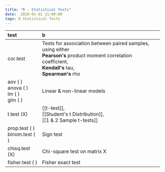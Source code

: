 ```yaml
---
title: "R - Statistical Tests"
date:  2020-01-01 21:00:00
tags: R Statistical Tests
---
```


|test | b |
|:--|:--|
| cor.test | Tests for association between paired samples, using either<br> __Pearson's__ product moment correlation coefficient,<br> __Kendall's__ tau,<br> __Spearman's__ rho |
| aov ( )<br>anova ( )<br>lm ( )<br>glm ( ) | Linear & non-linear models |
| t.test (X) | [[t-test]],<br>[[Student's t Distribution]],<br>[[1 & 2 Sample t-tests]] |
| prop.test ( )<br>binom.test ( ) | Sign test |
| chisq.test (X) | Chi-square test on matrix X |
| fisher.test ( ) | Fisher exact test |